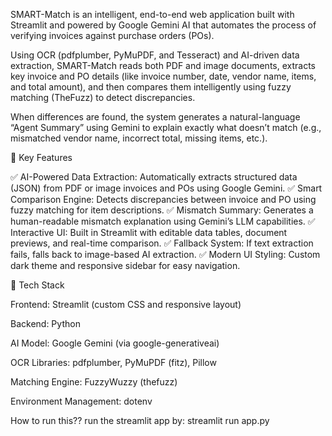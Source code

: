 SMART-Match is an intelligent, end-to-end web application built with Streamlit and powered by Google Gemini AI that automates the process of verifying invoices against purchase orders (POs).

Using OCR (pdfplumber, PyMuPDF, and Tesseract) and AI-driven data extraction, SMART-Match reads both PDF and image documents, extracts key invoice and PO details (like invoice number, date, vendor name, items, and total amount), and then compares them intelligently using fuzzy matching (TheFuzz) to detect discrepancies.

When differences are found, the system generates a natural-language “Agent Summary” using Gemini to explain exactly what doesn’t match (e.g., mismatched vendor name, incorrect total, missing items, etc.).

🚀 Key Features

✅ AI-Powered Data Extraction: Automatically extracts structured data (JSON) from PDF or image invoices and POs using Google Gemini.
✅ Smart Comparison Engine: Detects discrepancies between invoice and PO using fuzzy matching for item descriptions.
✅ Mismatch Summary: Generates a human-readable mismatch explanation using Gemini’s LLM capabilities.
✅ Interactive UI: Built in Streamlit with editable data tables, document previews, and real-time comparison.
✅ Fallback System: If text extraction fails, falls back to image-based AI extraction.
✅ Modern UI Styling: Custom dark theme and responsive sidebar for easy navigation.

🧩 Tech Stack

Frontend: Streamlit (custom CSS and responsive layout)

Backend: Python

AI Model: Google Gemini (via google-generativeai)

OCR Libraries: pdfplumber, PyMuPDF (fitz), Pillow

Matching Engine: FuzzyWuzzy (thefuzz)

Environment Management: dotenv

How to run this??
run the streamlit app by:
    streamlit run app.py
